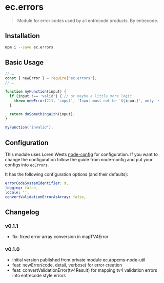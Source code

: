 # ec.errors

> Module for error codes used by all entrecode products. By entrecode.

## Installation

```sh
npm i --save ec.errors
```

## Basic Usage

```js
// …
const { newError } = require('ec.errors');
// …

function myFunction(input) {
  if (input !== 'valid') { // or maybe a little more logic
    throw newError(211, 'input', `Input must not be '${input}', only 'valid' is allowed.`);
  }

  return doSomethingWith(input);
}

myFunction('invalid');
```

## Configuration

This module uses Loren Wests [node-config](https://github.com/lorenwest/node-config) for configuration. If you want to change the configuration follow the guide from node-config and put your configs into `ecErrors`.

It has the following configuration options (and their defaults):

```yaml
errorCodeSystemIdentifier: 9,
logging: false,
locale: '',
convertValidationErrorAsArray: false,
```
## Changelog

### v0.1.1

* fix: fixed error array conversion in mapTV4Error

### v0.1.0

* initial version published from private module ec.appcms-node-util
* feat: newError(code, detail, verbose) for error creation
* feat: convertValidationError(tv4Result) for mapping tv4 validation errors into entrecode style errors